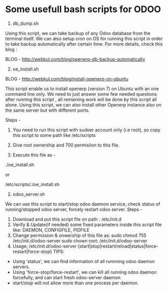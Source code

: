 # Some usefull bash scripts for ODOO

1) db_dump.sh

Using this script, we can take backup of any Odoo database from the terminal itself. We can also setup cron on OS for running this script in order to take backup automatically after certain time.
For more details, check this blog :

BLOG - http://webkul.com/blog/openerp-db-backup-automatically

2) oe_install.sh

BLOG - http://webkul.com/blog/install-openerp-on-ubuntu

This script enable us to install openerp (version 7) on Ubuntu with an one command line only. We need to just answer some few needed questions after running this script , all remaining work will be done by this script all alone.
Using this script, we can also install other Openerp instance also on the same server but with different ports.

Steps -

1) You need to run this script with sudoer account only (i.e root), so copy this script to some path like /etc/scripts

2) Give root ownership and 700 permisiion to this file.

3) Execute this file as -

./oe_install.sh 

or

/etc/scripts/./oe_install.sh

2) odoo_server.sh

We can use this script to start/stop odoo daemon service, check status of running/stopped odoo server, forcely restart odoo server.
Steps -
1) Download and put this script file on path : /etc/init.d
2) Verify & Update(if needed) some fixed parameters inside this script file like: DAEMON, CONFIGFILE, PIDFILE
3) Change permission & onwership of this file as:
sudo chmod 755 /etc/init.d/odoo-server
sudo chown root: /etc/init.d/odoo-server
4) Usage: /etc/init.d/odoo-server {start|stop|restart/reload|status|force-restart|force-stop}
TIPS: 
- Using 'status', we can find information of all runnning odoo daemon servers.
- Using 'force-stop/force-restart', we can kill all running odoo daemon forcefully, and can start fresh odoo-server daemon.
- start/stop will not allow more than one process per daemon.
